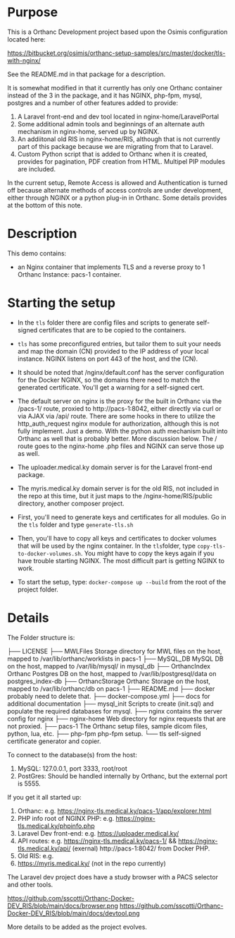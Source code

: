 # Purpose

This is a Orthanc Development project based upon the Osimis configuration located here:

https://bitbucket.org/osimis/orthanc-setup-samples/src/master/docker/tls-with-nginx/

See the README.md in that package for a description.

It is somewhat modified in that it currently has only one Orthanc container instead of the 3 in the package, and it has NGINX, php-fpm, mysql, postgres and a number of other features added to provide:

1.  A Laravel front-end and dev tool located in nginx-home/LaravelPortal
2.  Some additional admin tools and beginnings of an alternate auth mechanism in nginx-home, served up by NGINX.
3.  An addiitonal old RIS in nginx-home/RIS, although that is not currently part of this package because we are migrating from that to Laravel.
4.  Custom Python script that is added to Orthanc when it is created, provides for pagination, PDF creation from HTML.  Multipel PIP modules are included.

In the current setup, Remote Access is allowed and Authentication is turned off because alternate methods of access controls are under development, either through NGINX or a python plug-in in Orthanc.  Some details provides at the bottom of this note.

# Description

This demo contains:

- an Nginx container that implements TLS and a reverse proxy to 1 Orthanc Instance: pacs-1 container.


# Starting the setup

- In the `tls` folder there are config files and scripts to generate self-signed certificates that are to be copied to the containers.
- `tls` has some preconfigured entries, but tailor them to suit your needs and map the domain (CN) provided to the IP address of your local instance.  NGINX listens on port 443 of the host, and the (CN).
- It should be noted that /nginx/default.conf has the server configuration for the Docker NGINX, so the domains there need to match the generated certificate.  You'll get a warning for a self-signed cert.
- The default server on nginx is the proxy for the built in Orthanc via the /pacs-1/ route, proxied to http://pacs-1:8042, either directly via curl or via AJAX via /api/ route.  There are some hooks in there to utilize the http_auth_request nginx module for authorization, although this is not fully implement.  Just a demo.  With the python auth mechanism built into Orthanc as well that is probably better.  More discussion below.  The / route goes to the nginx-home .php files and NGINX can serve those up as well.
- The uploader.medical.ky domain server is for the Laravel front-end package.
- The myris.medical.ky domain server is for the old RIS, not included in the repo at this time, but it just maps to the /nginx-home/RIS/public directory, another composer project.
  
- First, you'll need to generate keys and certificates for all modules.  Go in the `tls` folder and type `generate-tls.sh`
- Then, you'll have to copy all keys and certificates to docker volumes that will be used by the nginx container.  In the `tls`folder, type `copy-tls-to-docker-volumes.sh`.  You might have to copy the keys again if you have trouble starting NGINX.  The most difficult part is getting NGINX to work.
- To start the setup, type: `docker-compose up --build` from the root of the project folder.

# Details

The Folder structure is:

├── LICENSE
├── MWLFiles       Storage directory for MWL files on the host, mapped to /var/lib/orthanc/worklists in pacs-1
├── MySQL_DB       MySQL DB on the host, mapped to /var/lib/mysql/ in mysql_db
├── OrthancIndex   Orthanc Postgres DB on the host, mapped to /var/lib/postgresql/data on postgres_index-db
├── OrthancStorage Orthanc Storage on the host, mapped to /var/lib/orthanc/db on pacs-1
├── README.md
├── docker  probably need to delete that.
├── docker-compose.yml
├── docs for additional documentation
├── mysql_init    Scripts to create (init.sql) and populate the required databases for mysql.
├── nginx  contains the server config for nginx
├── nginx-home    Web directory for nginx requests that are not proxied.
├── pacs-1        The Orthanc setup files, sample dicom files, python, lua, etc.
├── php-fpm       php-fpm setup.
└── tls           self-signed certificate generator and copier.

To connect to the database(s) from the host:

1.  MySQL:  127.0.0.1, port 3333, root/root
2.  PostGres:  Should be handled internally by Orthanc, but the external port is 5555.

If you get it all started up:

1.  Orthanc:  e.g. https://nginx-tls.medical.ky/pacs-1/app/explorer.html
2.  PHP info root of NGINX PHP:  e.g. https://nginx-tls.medical.ky/phpinfo.php
3.  Laravel Dev front-end:  e.g. https://uploader.medical.ky/
4.  API routes:  e.g.  https://nginx-tls.medical.ky/pacs-1/ &&  https://nginx-tls.medical.ky/api/ (exernal) http://pacs-1:8042/ from Docker PHP.
5.  Old RIS:  e.g.  
6.  https://myris.medical.ky/ (not in the repo currently)

The Laravel dev project does have a study browser with a PACS selector and other tools.

https://github.com/sscotti/Orthanc-Docker-DEV_RIS/blob/main/docs/browser.png
https://github.com/sscotti/Orthanc-Docker-DEV_RIS/blob/main/docs/devtool.png

More details to be added as the project evolves.
